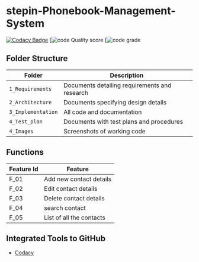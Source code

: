 # stepin-Phonebook-Management-System

[![Codacy Badge](https://app.codacy.com/project/badge/Grade/f3234cb3086f45de94cf627a7f7204ed)](https://www.codacy.com/gh/GoutamiJadhav/stepin-Phonebook-Management-System/dashboard?utm_source=github.com&amp;utm_medium=referral&amp;utm_content=GoutamiJadhav/stepin-Phonebook-Management-System&amp;utm_campaign=Badge_Grade)
[![code Quality score](https://www.code-inspector.com/project/27495/score/svg)
[![code grade](https://www.code-inspector.com/project/27495/status/svg)

## Folder Structure
Folder             | Description
-------------------| -----------------------------------------
`1_Requirements`   | Documents detailing requirements and research
`2_Architecture`   | Documents specifying design details
`3_Implementation` | All code and documentation
`4_Test_plan`      | Documents with test plans and procedures
`4_Images`         | Screenshots of working code

## Functions 

| Feature Id | Feature |
| -----------|---------|
|F_01| Add new contact details |
|F_02| Edit contact details |
|F_03| Delete contact details |
|F_04| search contact|
|F_05| List of all the contacts |


## Integrated Tools to GitHub
*  [Codacy](https://www.codacy.com/)

